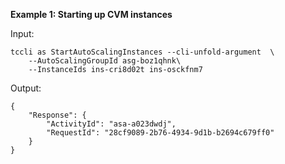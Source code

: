 **Example 1: Starting up CVM instances**



Input: 

```
tccli as StartAutoScalingInstances --cli-unfold-argument  \
    --AutoScalingGroupId asg-boz1qhnk\
    --InstanceIds ins-cri8d02t ins-osckfnm7
```

Output: 
```
{
    "Response": {
        "ActivityId": "asa-a023dwdj",
        "RequestId": "28cf9089-2b76-4934-9d1b-b2694c679ff0"
    }
}
```

